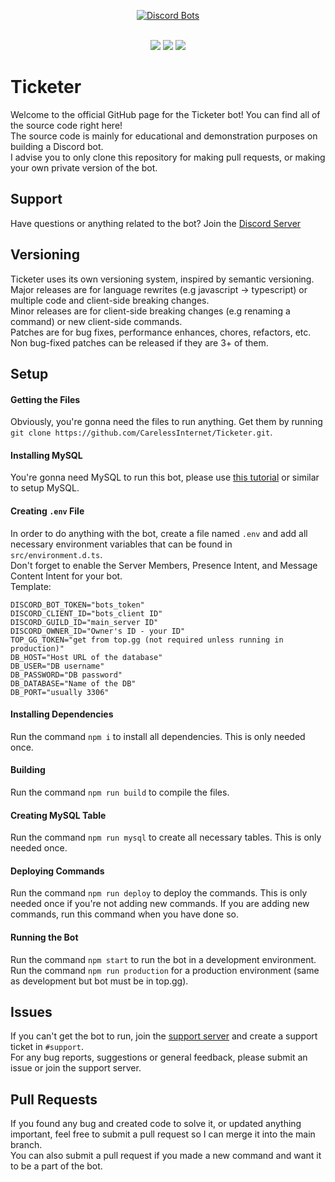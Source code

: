 <div align="center">

[![Discord Bots](https://top.gg/api/widget/880454049370083329.svg)](https://top.gg/bot/880454049370083329)

</div><br>

<div align="center">
  <img src="https://shields.io/github/package-json/v/CarelessInternet/Ticketer">
  <img src="https://shields.io/github/license/CarelessInternet/Ticketer">
  <img src="https://shields.io/github/commit-activity/m/CarelessInternet/Ticketer?color=green">
</div>

# Ticketer

Welcome to the official GitHub page for the Ticketer bot! You can find all of the source code right here!<br>
The source code is mainly for educational and demonstration purposes on building a Discord bot.<br>
I advise you to only clone this repository for making pull requests, or making your own private version of the bot.

## Support

Have questions or anything related to the bot? Join the [Discord Server](https://discord.gg/kswKHpJeqC)

## Versioning

Ticketer uses its own versioning system, inspired by semantic versioning.<br>
Major releases are for language rewrites (e.g javascript -> typescript) or multiple code and client-side breaking changes.<br>
Minor releases are for client-side breaking changes (e.g renaming a command) or new client-side commands.<br>
Patches are for bug fixes, performance enhances, chores, refactors, etc. Non bug-fixed patches can be released if they are 3+ of them.

## Setup

#### Getting the Files

Obviously, you're gonna need the files to run anything. Get them by running `git clone https://github.com/CarelessInternet/Ticketer.git`.

#### Installing MySQL

You're gonna need MySQL to run this bot, please use [this tutorial](https://www.digitalocean.com/community/tutorials/how-to-install-mysql-on-ubuntu-20-04) or similar to setup MySQL.

#### Creating `.env` File

In order to do anything with the bot, create a file named `.env` and add all necessary environment variables that can be found in `src/environment.d.ts`.<br>
Don't forget to enable the Server Members, Presence Intent, and Message Content Intent for your bot.<br>
Template:
```env
DISCORD_BOT_TOKEN="bots_token"
DISCORD_CLIENT_ID="bots_client ID"
DISCORD_GUILD_ID="main_server ID"
DISCORD_OWNER_ID="Owner's ID - your ID"
TOP_GG_TOKEN="get from top.gg (not required unless running in production)"
DB_HOST="Host URL of the database"
DB_USER="DB username"
DB_PASSWORD="DB password"
DB_DATABASE="Name of the DB"
DB_PORT="usually 3306"
```

#### Installing Dependencies

Run the command `npm i` to install all dependencies. This is only needed once.

#### Building

Run the command `npm run build` to compile the files.

#### Creating MySQL Table

Run the command `npm run mysql` to create all necessary tables. This is only needed once.

#### Deploying Commands

Run the command `npm run deploy` to deploy the commands. This is only needed once if you're not adding new commands.
If you are adding new commands, run this command when you have done so.

#### Running the Bot

Run the command `npm start` to run the bot in a development environment.<br>
Run the command `npm run production` for a production environment (same as development but bot must be in top.gg).

## Issues

If you can't get the bot to run, join the [support server](https://discord.gg/kswKHpJeqC) and create a support ticket in `#support`.<br>
For any bug reports, suggestions or general feedback, please submit an issue or join the support server.

## Pull Requests

If you found any bug and created code to solve it, or updated anything important, feel free to submit a pull request so I can merge it into the main branch.<br>
You can also submit a pull request if you made a new command and want it to be a part of the bot.
